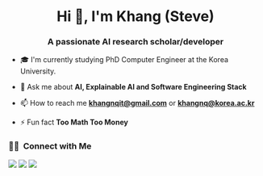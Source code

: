 <h1 align="center">Hi 👋, I'm Khang (Steve)</h1>
<h3 align="center">A passionate AI research scholar/developer</h3>

- 🎓  I'm currently studying PhD Computer Engineer at the Korea University.

- 💬 Ask me about **AI, Explainable AI and Software Engineering Stack**

- 📫 How to reach me **khangnqit@gmail.com** or **khangnq@korea.ac.kr**

- ⚡ Fun fact **Too Math Too Money**

### 🤝🏻 &nbsp;Connect with Me

<p align="center">

<a href="https://www.linkedin.com/in/quoc-khang-nguyen-b0623721b/"><img src="https://img.shields.io/badge/-enalis?style=flat&logo=Linkedin&logoColor=white"/></a>
<a href="mailto:khangnqit@gmail.com"><img src="https://img.shields.io/badge/Gmail-D14836?style=for-the-badge/khangnq&logo=gmail&logoColor="/></a>
<a href="https://www.facebook.com/profile.php?id=100074870037080"><img src="https://img.shields.io/badge/-@khangnq?style=flat&logo=Facebook&logoColor=white"/></a>
</p>
